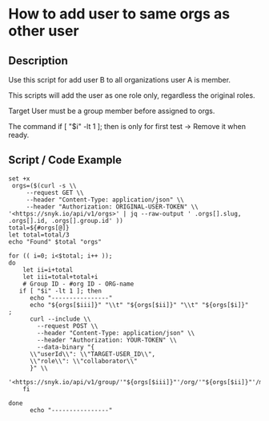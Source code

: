 # How to add user to same orgs as other user

## Description
Use this script for add user B to all organizations user A is member.

This scripts will add the user as one role only, regardless the original roles.

Target User must be a group member before assigned to orgs.

The command if [ "$i" -lt 1 ]; then is only for first test → Remove it when ready.

## Script / Code Example
```
set +x
 orgs=($(curl -s \\
     --request GET \\
     --header "Content-Type: application/json" \\
     --header "Authorization: ORIGINAL-USER-TOKEN" \\
'<https://snyk.io/api/v1/orgs>' | jq --raw-output ' .orgs[].slug, .orgs[].id, .orgs[].group.id' ))
total=${#orgs[@]}
let total=total/3
echo "Found" $total "orgs"

for (( i=0; i<$total; i++ ));
do
    let ii=i+total
    let iii=total+total+i
    # Group ID - #org ID - ORG-name
   if [ "$i" -lt 1 ]; then
      echo "----------------"
      echo "${orgs[$iii]}" "\\t" "${orgs[$ii]}" "\\t" "${orgs[$i]}"   ;
      curl --include \\
        --request POST \\
        --header "Content-Type: application/json" \\
        --header "Authorization: YOUR-TOKEN" \\
        --data-binary "{
      \\"userId\\": \\"TARGET-USER_ID\\",
      \\"role\\": \\"collaborator\\"
      }" \\
      '<https://snyk.io/api/v1/group/'"${orgs[$iii]}"'/org/'"${orgs[$ii]}"'/members>'
    fi

done
      echo "----------------"
```
